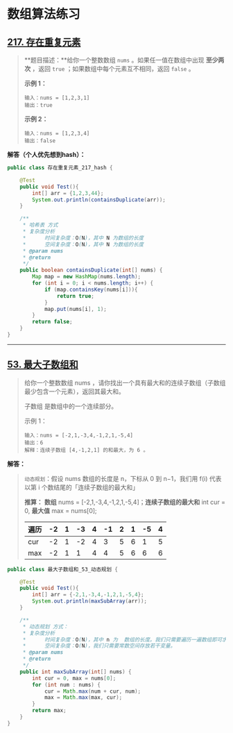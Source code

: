 # 数组算法练习





## [217. 存在重复元素](https://leetcode.cn/problems/contains-duplicate/)

> **题目描述：**给你一个整数数组 `nums` 。如果任一值在数组中出现 **至少两次** ，返回 `true` ；如果数组中每个元素互不相同，返回 `false` 。
>
> **示例 1：**
>
> ```
> 输入：nums = [1,2,3,1]
> 输出：true
> ```
>
> **示例 2：**
>
> ```
> 输入：nums = [1,2,3,4]
> 输出：false
> ```

**解答（个人优先想到hash）：**

```java
public class 存在重复元素_217_hash {

    @Test
    public void Test(){
        int[] arr = {1,2,3,44};
        System.out.println(containsDuplicate(arr));
    }

    /**
     * 哈希表 方式
     * 复杂度分析
     *      时间复杂度：O(N)，其中 N 为数组的长度
     *      空间复杂度：O(N)，其中 N 为数组的长度
     * @param nums
     * @return
     */
    public boolean containsDuplicate(int[] nums) {
        Map map = new HashMap(nums.length);
        for (int i = 0; i < nums.length; i++) {
            if (map.containsKey(nums[i])){
                return true;
            }
            map.put(nums[i], 1);
        }
        return false;
    }
}
```

------

## [53. 最大子数组和](https://leetcode.cn/problems/maximum-subarray/)

> 给你一个整数数组 nums ，请你找出一个具有最大和的连续子数组（子数组最少包含一个元素），返回其最大和。
>
> 子数组 是数组中的一个连续部分。
>
> 示例 1：
>
> ```
> 输入：nums = [-2,1,-3,4,-1,2,1,-5,4]
> 输出：6
> 解释：连续子数组 [4,-1,2,1] 的和最大，为 6 。
> ```

**解答：**

> `动态规划`：假设 nums 数组的长度是 n，下标从 0 到 n−1，我们用 f(i) 代表以第 i 个数结尾的「连续子数组的最大和」
>
> **推算：** **数组** nums = [-2,1,-3,4,-1,2,1,-5,4]；**连续子数组的最大和** int cur = 0, **最大值** max = nums[0];
>
> | 遍历 | -2   | 1    | -3   | 4    | -1   | 2    | 1    | -5   | 4    |
> | ---- | ---- | ---- | ---- | ---- | ---- | ---- | ---- | ---- | ---- |
> | cur  | -2   | 1    | -2   | 4    | 3    | 5    | 6    | 1    | 5    |
> | max  | -2   | 1    | 1    | 4    | 4    | 5    | 6    | 6    | 6    |

```java
public class 最大子数组和_53_动态规划 {

    @Test
    public void Test(){
        int[] arr = {-2,1,-3,4,-1,2,1,-5,4};
        System.out.println(maxSubArray(arr));
    }

    /**
     * 动态规划 方式：
     * 复杂度分析
     *      时间复杂度：O(N)，其中 n 为  数组的长度。我们只需要遍历一遍数组即可求得答案。
     *      空间复杂度：O(N)，我们只需要常数空间存放若干变量。
     * @param nums
     * @return
     */
    public int maxSubArray(int[] nums) {
        int cur = 0, max = nums[0];
        for (int num : nums) {
            cur = Math.max(num + cur, num);
            max = Math.max(max, cur);
        }
        return max;
    }
}
```

